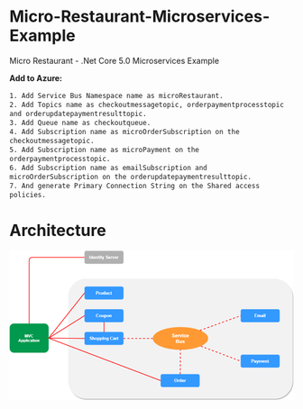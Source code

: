 # Micro-Restaurant-Microservices-Example
Micro Restaurant - .Net Core 5.0 Microservices Example


**Add to Azure:**
```
1. Add Service Bus Namespace name as microRestaurant.
2. Add Topics name as checkoutmessagetopic, orderpaymentprocesstopic and orderupdatepaymentresulttopic.
3. Add Queue name as checkoutqueue.
4. Add Subscription name as microOrderSubscription on the checkoutmessagetopic.
5. Add Subscription name as microPayment on the orderpaymentprocesstopic.
6. Add Subscription name as emailSubscription and microOrderSubscription on the orderupdatepaymentresulttopic.
7. And generate Primary Connection String on the Shared access policies.
```


# Architecture

![Alt text](https://github.com/sinanguc/Micro-Restaurant-Microservices-Example/blob/main/Documents/Architecture.png?raw=true "Architecture")
